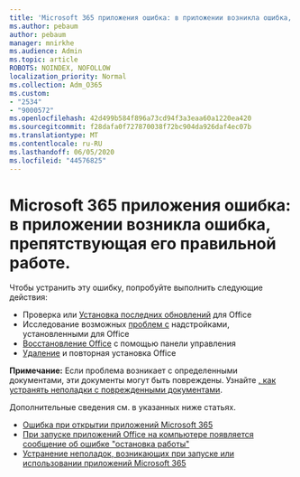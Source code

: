 ```yaml
---
title: 'Microsoft 365 приложения ошибка: в приложении возникла ошибка, препятствующая его правильной работе.'
ms.author: pebaum
author: pebaum
manager: mnirkhe
ms.audience: Admin
ms.topic: article
ROBOTS: NOINDEX, NOFOLLOW
localization_priority: Normal
ms.collection: Adm_O365
ms.custom:
- "2534"
- "9000572"
ms.openlocfilehash: 42d499b584f896a73cd94f3a3eaa60a1220ea420
ms.sourcegitcommit: f28dafa0f727870038f72bc904da926daf4ec07b
ms.translationtype: MT
ms.contentlocale: ru-RU
ms.lasthandoff: 06/05/2020
ms.locfileid: "44576825"
---
```

# <a name="microsoft-365-apps-error-app-has-run-into-an-error-that-is-preventing-it-from-working-correctly"></a>Microsoft 365 приложения ошибка: в приложении возникла ошибка, препятствующая его правильной работе.

Чтобы устранить эту ошибку, попробуйте выполнить следующие действия:

- Проверка или [Установка последних обновлений](https://support.office.com/article/update-office-and-your-computer-with-microsoft-update-2ab296f3-7f03-43a2-8e50-46de917611c5) для Office
- Исследование возможных [проблем с](https://support.office.com/article/powerpoint-isn-t-responding-hangs-or-freezes-652ede6e-e3d2-449a-a07f-8c800dfb948d?ocmsassetID=HA104114659&CorrelationId=98329f6f-f51f-4f44-a876-4142c3583312#bkmk_addins) надстройками, установленными для Office
- [Восстановление Office](https://support.office.com/article/repair-an-office-application-7821d4b6-7c1d-4205-aa0e-a6b40c5bb88b) с помощью панели управления
- [Удаление](https://support.office.com/article/uninstall-office-from-a-pc-9dd49b83-264a-477a-8fcc-2fdf5dbf61d8) и повторная установка Office

**Примечание:** Если проблема возникает с определенными документами, эти документы могут быть повреждены. Узнайте [, как устранять неполадки с поврежденными документами](https://docs.microsoft.com/office/troubleshoot/word/damaged-documents-in-word).

Дополнительные сведения см. в указанных ниже статьях. 

- [Ошибка при открытии приложений Microsoft 365](https://support.office.com/article/error-when-opening-microsoft-office-apps-b84b6a63-4b8c-46ec-ae9a-ad91d6160d72)
- [При запуске приложений Office на компьютере появляется сообщение об ошибке "остановка работы"](https://support.office.com/article/i-get-a-stopped-working-error-when-i-start-office-applications-on-my-pc-52bd7985-4e99-4a35-84c8-2d9b8301a2fa)
- [Устранение неполадок, возникающих при запуске или использовании приложений Microsoft 365](https://docs.microsoft.com/office/troubleshoot/word/issues-when-start-or-use-word)